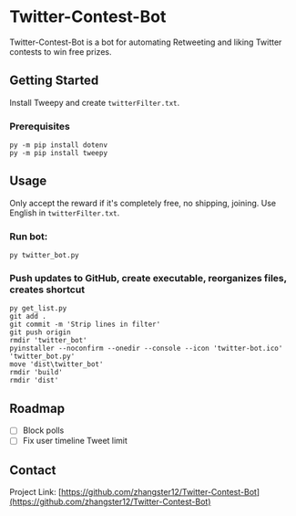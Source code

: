 # Twitter-Contest-Bot
Twitter-Contest-Bot is a bot for automating Retweeting and liking Twitter contests to win free prizes.

## Getting Started
Install Tweepy and create `twitterFilter.txt`.

### Prerequisites
```
py -m pip install dotenv
py -m pip install tweepy
```

## Usage
Only accept the reward if it's completely free, no shipping, joining.
Use English in `twitterFilter.txt`.

### Run bot:
```
py twitter_bot.py
```

### Push updates to GitHub, create executable, reorganizes files, creates shortcut
```
py get_list.py
git add .
git commit -m 'Strip lines in filter'
git push origin
rmdir 'twitter_bot'
pyinstaller --noconfirm --onedir --console --icon 'twitter-bot.ico'  'twitter_bot.py'
move 'dist\twitter_bot'
rmdir 'build'
rmdir 'dist'
```

## Roadmap
- [ ] Block polls
- [ ] Fix user timeline Tweet limit

## Contact
Project Link: [https://github.com/zhangster12/Twitter-Contest-Bot](https://github.com/zhangster12/Twitter-Contest-Bot)